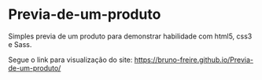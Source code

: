 # Previa-de-um-produto
Simples previa de um produto para demonstrar habilidade com html5, css3 e Sass.

Segue o link para visualização do site: https://bruno-freire.github.io/Previa-de-um-produto/
